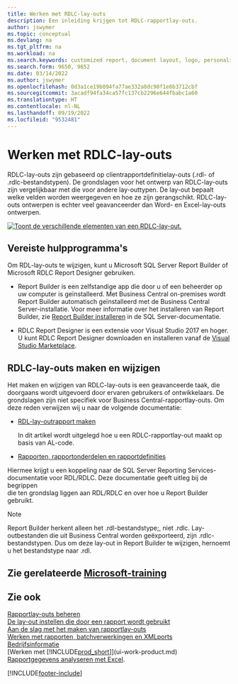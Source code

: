 ```yaml
---
title: Werken met RDLC-lay-outs
description: Een inleiding krijgen tot RDLC-rapportlay-outs.
author: jswymer
ms.topic: conceptual
ms.devlang: na
ms.tgt_pltfrm: na
ms.workload: na
ms.search.keywords: customized report, document layout, logo, personalize
ms.search.form: 9650, 9652
ms.date: 03/14/2022
ms.author: jswymer
ms.openlocfilehash: 0d3a1ce19b094fa77ae332a8dc90f1e8b3712cbf
ms.sourcegitcommit: 3acadf94fa34ca57fc137cb2296e644fbabc1a60
ms.translationtype: HT
ms.contentlocale: nl-NL
ms.lasthandoff: 09/19/2022
ms.locfileid: "9532481"
---
```

# <a name="working-with-rdlc-layouts"></a>Werken met RDLC-lay-outs

RDLC-lay-outs zijn gebaseerd op clientrapportdefinitielay-outs (.rdl- of .rdlc-bestandstypen). De grondslagen voor het ontwerp van RDLC-lay-outs zijn vergelijkbaar met die voor andere lay-outtypen. De lay-out bepaalt welke velden worden weergegeven en hoe ze zijn gerangschikt. RDLC-lay-outs ontwerpen is echter veel geavanceerder dan Word- en Excel-lay-outs ontwerpen.

[![Toont de verschillende elementen van een RDLC-lay-out.](media/rdlc-layout.png)](media/rdlc-layout.png#lightbox)

## <a name="required-tools"></a>Vereiste hulpprogramma's

Om RDL-lay-outs te wijzigen, kunt u Microsoft SQL Server Report Builder of Microsoft RDLC Report Designer gebruiken.

- Report Builder is een zelfstandige app die door u of een beheerder op uw computer is geïnstalleerd. Met Business Central on-premises wordt Report Builder automatisch geïnstalleerd met de Business Central Server-installatie. Voor meer informatie over het installeren van Report Builder, zie [Report Builder installeren](/sql/reporting-services/install-windows/install-report-builder) in de SQL Server-documentatie.

- RDLC Report Designer is een extensie voor Visual Studio 2017 en hoger. U kunt RDLC Report Designer downloaden en installeren vanaf de [Visual Studio Marketplace](https://marketplace.visualstudio.com/items?itemName=ProBITools.MicrosoftRdlcReportDesignerforVisualStudio-18001).

## <a name="create-and-modify-rdlc-layouts"></a>RDLC-lay-outs maken en wijzigen

Het maken en wijzigen van RDLC-lay-outs is een geavanceerde taak, die doorgaans wordt uitgevoerd door ervaren gebruikers of ontwikkelaars. De grondslagen zijn niet specifiek voor Business Central-rapportlay-outs. Om deze reden verwijzen wij u naar de volgende documentatie:

- [RDL-lay-outrapport maken](/dynamics365/business-central/dev-itpro/developer/devenv-howto-rdl-report-layout)

    In dit artikel wordt uitgelegd hoe u een RDLC-rapportlay-out maakt op basis van AL-code.

- [Rapporten, rapportonderdelen en rapportdefinities ](/sql/reporting-services/report-design/reports-report-parts-and-report-definitions-report-builder-and-ssrs?)

 Hiermee krijgt u een koppeling naar de SQL Server Reporting Services-documentatie voor RDL/RDLC. Deze documentatie geeft uitleg bij de begrippen  
die ten grondslag liggen aan RDL/RDLC en over hoe u Report Builder gebruikt.

> [!NOTE]
> Report Builder herkent alleen het .rdl-bestandstype;, niet .rdlc. Lay-outbestanden die uit Business Central worden geëxporteerd, zijn .rdlc-bestandstypen. Dus om deze lay-out in Report Builder te wijzigen, hernoemt u het bestandstype naar .rdl.

## <a name="see-related-microsoft-training"></a>Zie gerelateerde [Microsoft-training](/training/modules/change-documents-dynamics-365-business-central/index)

## <a name="see-also"></a>Zie ook

[Rapportlay-outs beheren](ui-manage-report-layouts.md)  
[De lay-out instellen die door een rapport wordt gebruikt](ui-set-report-layout.md)  
[Aan de slag met het maken van rapportlay-outs](ui-get-started-layouts.md)  
[Werken met rapporten, batchverwerkingen en XMLports](ui-work-report.md)  
[Bedrijfsinformatie](bi.md)  
[Werken met [!INCLUDE[prod_short](includes/prod_short.md)]](ui-work-product.md)  
[Rapportgegevens analyseren met Excel](report-analyze-excel.md).

[!INCLUDE[footer-include](includes/footer-banner.md)]
